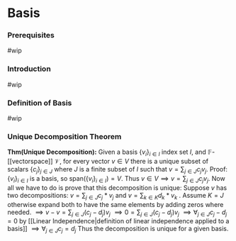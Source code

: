 # Basis
### Prerequisites
#wip
### Introduction
#wip
### Definition of Basis
#wip

### Unique Decomposition Theorem
**Thm(Unique Decomposition):** Given a basis $\{v_i\}_{i\in I}$ index set $I$, and  $\mathbb{F}$-[[vectorspace]] $\mathcal{V}$, for every vector $v \in V$ there is a unique subset of scalars $\{c_j\}_{j\in J}$ where $J$ is a finite subset of $I$ such that $v=\sum_{j\in J}c_j v_j$.
	Proof: $\{v_i\}_{i \in I}$ is a basis, so $\text{span}(\{v_i\}_{i\in I})=V$. Thus $v \in V \implies v = \sum_{j \in J} c_j v_j$. Now all we have to do is prove that this decomposition is unique:
		Suppose $v$ has two decompositions: $v=\sum_{j\in J} c_j *v_j$ and $v=\sum_{k\in K} d_k *v_k$ . Assume $K = J$ otherwise expand both to have the same elements by adding zeros where needed.
		$\implies v-v=\sum_{j\in J}(c_j-d_j)v_j$
		$\implies 0=\sum_{j\in J}{(c_j-d_j)}v_j$
		$\implies \forall_{j \in J} c_j-d_j =0$ by [[Linear Independence|definition of linear independence applied to a basis]]
		$\implies \forall_{j\in J} c_j=d_j$ 
		Thus the decomposition is unique for a given basis.   

